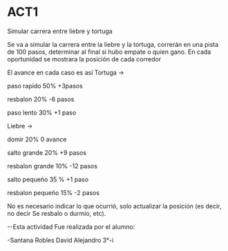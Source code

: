 # ACT1
Simular carrera entre liebre y tortuga

Se va a simular la carrera entre la liebre y la tortuga, correrán en una pista de 100 pasos, determinar al final si hubo empate o quien gano.
En cada oportunidad se mostrara la posición de cada corredor

El avance en cada caso es así
Tortuga ->

paso rapido 50% +3pasos

resbalon 20% -6 pasos

paso lento 30% +1 paso

Liebre ->

domir 20% 0 avance

salto grande 20% +9 pasos

resbalon grande 10% -12 pasos

salto pequeño 35 % +1 paso

resbalon pequeño 15% -2 pasos

No es necesario indicar lo que ocurrió, solo actualizar la posición (es decir, no decir Se resbalo o durmio, etc).

--Esta actividad Fue realizada por el alumno: 

-Santana Robles David Alejandro 3°-i
